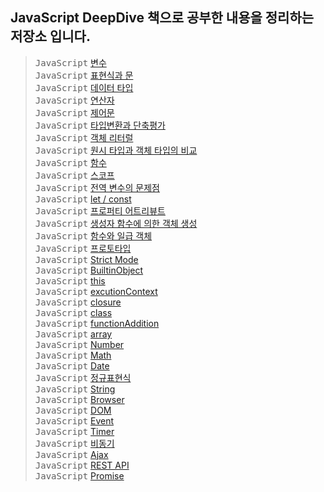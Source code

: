 ## JavaScript DeepDive 책으로 공부한 내용을 정리하는 저장소 입니다.
> <kbd>JavaScript</kbd> [변수](./README/4_variable.md) <br>
> <kbd>JavaScript</kbd> [표현식과 문](./README/5_expression.md) <br>
> <kbd>JavaScript</kbd> [데이터 타입](./README/6_dataType.md) <br>
> <kbd>JavaScript</kbd> [연산자](./README/7_operator.md) <br>
> <kbd>JavaScript</kbd> [제어문](./README/8_controlStatement.md) <br>
> <kbd>JavaScript</kbd> [타입변환과 단축평가](./README/9_typeChange.md) <br>
> <kbd>JavaScript</kbd> [객체 리터럴](./README/10_objectLiteral.md) <br>
> <kbd>JavaScript</kbd> [원시 타입과 객체 타입의 비교](./README/11_primitiveImmutable.md) <br>
> <kbd>JavaScript</kbd> [함수](./README/12_function.md) <br>
> <kbd>JavaScript</kbd> [스코프](./README/13_scope.md) <br>
> <kbd>JavaScript</kbd> [전역 변수의 문제점](./README/14_globalVariable.md) <br>
> <kbd>JavaScript</kbd> [let / const](./README/15_letConst.md) <br>
> <kbd>JavaScript</kbd> [프로퍼티 어트리뷰트](./README/16_propertyAttribute.md) <br>
> <kbd>JavaScript</kbd> [생성자 함수에 의한 객체 생성](./README/17_constructor.md) <br>
> <kbd>JavaScript</kbd> [함수와 일급 객체](./README/18_functionFirstObject.md) <br>
> <kbd>JavaScript</kbd> [프로토타입](./README/19_prototype.md) <br>
> <kbd>JavaScript</kbd> [Strict Mode](./README/20_strictMode.md) <br>
> <kbd>JavaScript</kbd> [BuiltinObject](./README/21_builtinObject.md) <br>
> <kbd>JavaScript</kbd> [this](./README/22_this.md) <br>
> <kbd>JavaScript</kbd> [excutionContext](./README/23_excutionContext.md) <br>
> <kbd>JavaScript</kbd> [closure](./README/24_closure.md) <br>
> <kbd>JavaScript</kbd> [class](./README/25_class.md) <br>
> <kbd>JavaScript</kbd> [functionAddition](./README/26_functionAddition.md) <br>
> <kbd>JavaScript</kbd> [array](./README/27_array.md) <br>
> <kbd>JavaScript</kbd> [Number](./README/28_number.md) <br>
> <kbd>JavaScript</kbd> [Math](./README/29_math.md) <br>
> <kbd>JavaScript</kbd> [Date](./README/30_date.md) <br>
> <kbd>JavaScript</kbd> [정규표현식](./README/31_RegExp.md) <br>
> <kbd>JavaScript</kbd> [String](./README/32_string.md) <br>
> <kbd>JavaScript</kbd> [Browser](./README/38_browser.md) <br>
> <kbd>JavaScript</kbd> [DOM](./README/39_dom.md) <br>
> <kbd>JavaScript</kbd> [Event](./README/40_event.md) <br>
> <kbd>JavaScript</kbd> [Timer](./README/41_timer.md) <br>
> <kbd>JavaScript</kbd> [비동기](./README/42_asynchronous.md) <br>
> <kbd>JavaScript</kbd> [Ajax](./README/43_Ajax.md) <br>
> <kbd>JavaScript</kbd> [REST API](./README/44_RESTAPI.md) <br>
> <kbd>JavaScript</kbd> [Promise](./README/45_promise.md) <br>


